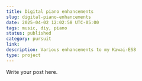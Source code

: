 ```yaml
---
title: Digital piano enhancements
slug: digital-piano-enhancements
date: 2025-04-02 12:02:58 UTC-05:00
tags: music, diy, piano
status: published
category: pursuit
link: 
description: Various enhancements to my Kawai-ES8
type: project
---
```


Write your post here.
